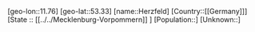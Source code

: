 ﻿---
location: [53.33,11.76]
type: City
tags:
- geo/City


SpocWebEntityId: 30924
isDeleted: false
confidential: public

---
[geo-lon::11.76]
[geo-lat::53.33]
[name::Herzfeld]
[Country::[[Germany]]]
[State :: [[../../Mecklenburg-Vorpommern]] ]
[Population::]
[Unknown::]

